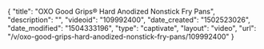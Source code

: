 {
    "title": "OXO Good Grips&reg; Hard Anodized Nonstick Fry Pans",
    "description": "",
    "videoid": "109992400",
    "date_created": "1502523026",
    "date_modified": "1504333196",
    "type": "captivate",
    "layout": "video",
    "url": "\/v\/oxo-good-grips-hard-anodized-nonstick-fry-pans\/109992400"
}